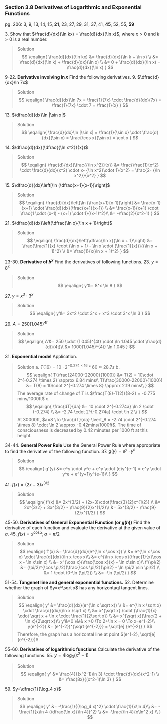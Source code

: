 ### Section 3.8 Derivatives of Logarithmic and Exponential Functions
pg. 206: 3, 9, 13, 14, 15, **21**, 23, 27, 29, 31, 37, 41, **45**, 52, 55, **59**

3\. Show that $\frac{d}{dx}(\ln kx) = \frac{d}{dx}(\ln x)$, where $x>0$ and $k>0$ is a real number.
>Solution
$$
\eqalign{
\frac{d}{dx}(\ln kx) &= \frac{d}{dx}(\ln k + \ln x) \\
&= \frac{d}{dx}(\ln k) + \frac{d}{dx}(\ln x) \\
&= 0 + \frac{d}{dx}(\ln x) = \frac{d}{dx}(\ln x)
}
$$

9-22\. **Derivative involving $\ln x$** Find the following derivatives.
9\. $\dfrac{d}{dx}\ln 7x$
>Solution
$$
\eqalign{
\frac{d}{dx}\ln 7x = \frac{1}{7x} \cdot \frac{d}{dx}(7x) = \frac{1}{7x} \cdot 7 = \frac{1}{x}
}
$$

13\. $\dfrac{d}{dx}\ln |\sin x|$
>Solution
$$
\eqalign{
\frac{d}{dx}\ln |\sin x| = \frac{1}{\sin x} \cdot \frac{d}{dx}(\sin x) = \frac{\cos x}{\sin x} = \cot x
}
$$

14\. $\dfrac{d}{dx}(\dfrac{{\ln x^2}}{x})$
>Solution
$$
\eqalign{
\frac{d}{dx}(\frac{{\ln x^2}}{x}) &= \frac{\frac{1}{x^2} \cdot \frac{d}{dx}(x^2) \cdot x- {\ln x^2}\cdot 1}{x^2} = \frac{2- {\ln x^2}}{x^2}
}
$$

15\. $\dfrac{d}{dx}\left[\ln (\dfrac{x+1}{x-1})\right]$
>Solution
$$
\eqalign{
\frac{d}{dx}\left[\ln (\frac{x+1}{x-1})\right] &= \frac{x-1}{x+1} \cdot \frac{d}{dx}(\frac{x+1}{x-1}) \\
&= \frac{x-1}{x+1} \cdot \frac{1 \cdot (x-1) - (x+1) \cdot 1}{(x-1)^2}\\
&= -\frac{2}{x^2-1}
}
$$

21\. $\dfrac{d}{dx}\left(\dfrac{\ln x}{\ln x + 1}\right)$
>Solution
$$
\eqalign{
\frac{d}{dx}\left(\dfrac{\ln x}{\ln x + 1}\right) &= \frac{\frac{1}{x} \cdot (\ln x + 1) - \ln x \cdot (\frac{1}{x})}{(\ln x + 1)^2} \\
&= \frac{1}{x(\ln x + 1)^2}
}
$$

23-30\. **Derivative of $b^x$** Find the derivatives of following functions.
23\. $y=8^x$
>Solution
$$
\eqalign{
y'&= 8^x \ln 8
}
$$

27\. $y=x^3 \cdot 3^x$
>Solution
$$
\eqalign{
y'&= 3x^2 \cdot 3^x + x^3 \cdot 3^x \ln 3
}
$$

29\. $A = 250(1.045)^{4t}$
>Solution
$$
\eqalign{
A'&= 250 \cdot (1.045)^{4t} \cdot \ln 1.045 \cdot \frac{d}{dt}(4t)\\
&= 1000(1.045)^{4t} \ln 1.045
}
$$

31\. **Exponential model** Application.
>Solution
a. $T(16) = 10\cdot 2^{-0.274 \times 16} * 60 \approx 28.7s$
b.
$$
\eqalign{
T(\frac{24000-22000}{1000}) &= T(2) = 10\cdot 2^{-0.274 \times 2} \approx  6.84 mins\\
T(\frac{30000-22000}{1000}) &= T(8) = 10\cdot 2^{-0.274 \times 8} \approx  2.19 mins\\
}
$$
The average rate of change of T is $\frac{T(8)-T(2)}{8-2} = -0.775 mins/1000ft$
c.
$$
\eqalign{
\frac{dT}{da} &= 10 \cdot 2^{-0.274a} \ln 2 \cdot (-0.274) \\
&= -2.74 \cdot 2^{-0.274a} \cdot \ln 2 \\
}
$$
At 30000ft, $a=8 \To \frac{dT}{da} \lvert_8 = -2.74 \cdot 2^{-0.274 \times 8} \cdot \ln 2 \approx -0.42mins/1000ft$. The time of consciousness is decreased by 0.42 minutes per 1000 ft at this height.

34-44\. **General Power Rule** Use the General Power Rule where appropriate to find the derivative of the following function.
37\. $g(y)=e^y\cdot y^e$
>Solution
$$
\eqalign{
g'(y) &= e^y \cdot y^e + e^y \cdot (e)y^{e-1} = e^y \cdot y^e + e^{y+1}y^{e-1}\\
}
$$

41\. $f(x) = (2x-3)x^{3/2}$
>Solution
$$
\eqalign{
f'(x) &= 2x^{3/2} + (2x-3)\cdot(\frac{3}{2}x^{1/2}) \\
&= 2x^{3/2} + 3x^{3/2} - \frac{9}{2}x^{1/2}\\
&= 5x^{3/2} - \frac{9}{2}x^{1/2}
}
$$

45-50\. **Derivatives of General Exponential Function (or $g(h)$)** Find the derivative of each function and evaluate the derivative at the given value of $a$.
45\. $f(x) = x^{\cos x }; a=\pi/2$
>Solution
$$
\eqalign{
f'(x) &= \frac{d}{dx}(e^{\ln x \cos x}) \\
&= e^{\ln x \cos x} \cdot \frac{d}{dx}(\ln x \cos x)\\
&= e^{\ln x \cos x}(\frac{1}{x}\cos x - \ln x\sin x) \\
&= x^{\cos x}(\frac{\cos x}{x} - \ln x\sin x)\\
f'(\pi/2) &= (\pi/2)^{\cos \pi/2}(\frac{\cos \pi/2}{\pi/2} - \ln \pi/2 \sin \pi/2) \\
&= 1 \cdot (0-\ln (\pi/2)) \\
&= -\ln (\pi/2)
}
$$

<!-- pagebreak -->
51-54\. **Tangenet line and general exponential functions.**
52\. Determine whether the graph of $y=x^\sqrt x$ has any horizontaql tangent lines.
>Solution
$$
\eqalign{
y' &= \frac{d}{dx}(e^{\ln x \sqrt x}) \\
&= e^{\ln x \sqrt x} \cdot \frac{d}{dx}(\ln x \sqrt x) \\
&= x^{\sqrt x} \cdot (\frac{1}{x} \cdot \sqrt x + \ln x \cdot \frac{1}{2\sqrt x}) \\
&= x^{\sqrt x}(\frac{2 + \ln x}{2\sqrt x})\\
y'&=0 \&\& x >0 \To 2+\ln x = 0 \To x=e^{-2}\\
y(e^{-2}) &= (e^{-2})^{\sqrt {e^{-2}}} = \sqrt[e] {e^{-2}}
}
$$
Therefore, the graph has a horizontal line at point $(e^{-2}, \sqrt[e] {e^{-2}})$.

55-60\. **Derivatives of logarithmic functions** Calculate the derivative of the following functions.
55\. $y=4\log_3(x^2-1)$
>Solution
$$
\eqalign{
y' &= \frac{4}{(x^2-1)\ln 3} \cdot \frac{d}{dx}(x^2-1) \\
&= \frac{8x}{(x^2-1)\ln 3}
}
$$

59\. $y=\dfrac{1}{\log_4 x}$
>Solution
$$
\eqalign{
y' &= -\frac{1}{(\log_4 x)^2} \cdot \frac{1}{x\ln 4}\\
&= -\frac{1}{x\ln 4 (\dfrac{\ln x}{\ln 4})^2} \\
&= -\frac{\ln 4}{x\ln^2 x} \\
}
$$
